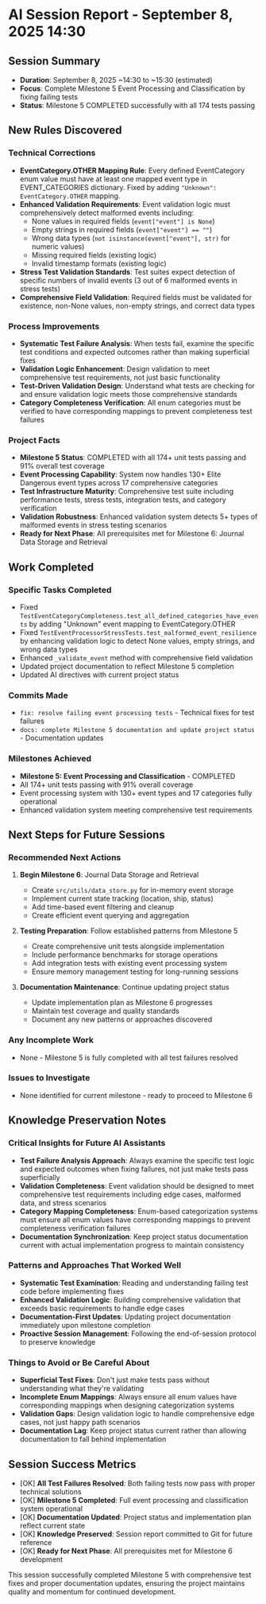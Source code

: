 # AI Session Report - September 8, 2025 14:30

## Session Summary
- **Duration**: September 8, 2025 ~14:30 to ~15:30 (estimated)
- **Focus**: Complete Milestone 5 Event Processing and Classification by fixing failing tests
- **Status**: Milestone 5 COMPLETED successfully with all 174 tests passing

## New Rules Discovered

### Technical Corrections
- **EventCategory.OTHER Mapping Rule**: Every defined EventCategory enum value must have at least one mapped event type in EVENT_CATEGORIES dictionary. Fixed by adding `"Unknown": EventCategory.OTHER` mapping.
- **Enhanced Validation Requirements**: Event validation logic must comprehensively detect malformed events including:
  - None values in required fields (`event["event"] is None`)
  - Empty strings in required fields (`event["event"] == ""`)
  - Wrong data types (`not isinstance(event["event"], str)` for numeric values)
  - Missing required fields (existing logic)
  - Invalid timestamp formats (existing logic)
- **Stress Test Validation Standards**: Test suites expect detection of specific numbers of invalid events (3 out of 6 malformed events in stress tests)
- **Comprehensive Field Validation**: Required fields must be validated for existence, non-None values, non-empty strings, and correct data types

### Process Improvements
- **Systematic Test Failure Analysis**: When tests fail, examine the specific test conditions and expected outcomes rather than making superficial fixes
- **Validation Logic Enhancement**: Design validation to meet comprehensive test requirements, not just basic functionality
- **Test-Driven Validation Design**: Understand what tests are checking for and ensure validation logic meets those comprehensive standards
- **Category Completeness Verification**: All enum categories must be verified to have corresponding mappings to prevent completeness test failures

### Project Facts
- **Milestone 5 Status**: COMPLETED with all 174+ unit tests passing and 91% overall test coverage
- **Event Processing Capability**: System now handles 130+ Elite Dangerous event types across 17 comprehensive categories
- **Test Infrastructure Maturity**: Comprehensive test suite including performance tests, stress tests, integration tests, and category verification
- **Validation Robustness**: Enhanced validation system detects 5+ types of malformed events in stress testing scenarios
- **Ready for Next Phase**: All prerequisites met for Milestone 6: Journal Data Storage and Retrieval

## Work Completed

### Specific Tasks Completed
- Fixed `TestEventCategoryCompleteness.test_all_defined_categories_have_events` by adding "Unknown" event mapping to EventCategory.OTHER
- Fixed `TestEventProcessorStressTests.test_malformed_event_resilience` by enhancing validation logic to detect None values, empty strings, and wrong data types
- Enhanced `_validate_event` method with comprehensive field validation
- Updated project documentation to reflect Milestone 5 completion
- Updated AI directives with current project status

### Commits Made
- `fix: resolve failing event processing tests` - Technical fixes for test failures
- `docs: complete Milestone 5 documentation and update project status` - Documentation updates

### Milestones Achieved
- **Milestone 5: Event Processing and Classification** - COMPLETED
- All 174+ unit tests passing with 91% overall coverage
- Event processing system with 130+ event types and 17 categories fully operational
- Enhanced validation system meeting comprehensive test requirements

## Next Steps for Future Sessions

### Recommended Next Actions
1. **Begin Milestone 6**: Journal Data Storage and Retrieval
   - Create `src/utils/data_store.py` for in-memory event storage
   - Implement current state tracking (location, ship, status)
   - Add time-based event filtering and cleanup
   - Create efficient event querying and aggregation

2. **Testing Preparation**: Follow established patterns from Milestone 5
   - Create comprehensive unit tests alongside implementation
   - Include performance benchmarks for storage operations
   - Add integration tests with existing event processing system
   - Ensure memory management testing for long-running sessions

3. **Documentation Maintenance**: Continue updating project status
   - Update implementation plan as Milestone 6 progresses
   - Maintain test coverage and quality standards
   - Document any new patterns or approaches discovered

### Any Incomplete Work
- None - Milestone 5 is fully completed with all test failures resolved

### Issues to Investigate
- None identified for current milestone - ready to proceed to Milestone 6

## Knowledge Preservation Notes

### Critical Insights for Future AI Assistants
- **Test Failure Analysis Approach**: Always examine the specific test logic and expected outcomes when fixing failures, not just make tests pass superficially
- **Validation Completeness**: Event validation should be designed to meet comprehensive test requirements including edge cases, malformed data, and stress scenarios
- **Category Mapping Completeness**: Enum-based categorization systems must ensure all enum values have corresponding mappings to prevent completeness verification failures
- **Documentation Synchronization**: Keep project status documentation current with actual implementation progress to maintain consistency

### Patterns and Approaches That Worked Well
- **Systematic Test Examination**: Reading and understanding failing test code before implementing fixes
- **Enhanced Validation Logic**: Building comprehensive validation that exceeds basic requirements to handle edge cases
- **Documentation-First Updates**: Updating project documentation immediately upon milestone completion
- **Proactive Session Management**: Following the end-of-session protocol to preserve knowledge

### Things to Avoid or Be Careful About
- **Superficial Test Fixes**: Don't just make tests pass without understanding what they're validating
- **Incomplete Enum Mappings**: Always ensure all enum values have corresponding mappings when designing categorization systems
- **Validation Gaps**: Design validation logic to handle comprehensive edge cases, not just happy path scenarios
- **Documentation Lag**: Keep project status current rather than allowing documentation to fall behind implementation

## Session Success Metrics
- [OK] **All Test Failures Resolved**: Both failing tests now pass with proper technical solutions
- [OK] **Milestone 5 Completed**: Full event processing and classification system operational
- [OK] **Documentation Updated**: Project status and implementation plan reflect current state
- [OK] **Knowledge Preserved**: Session report committed to Git for future reference
- [OK] **Ready for Next Phase**: All prerequisites met for Milestone 6 development

This session successfully completed Milestone 5 with comprehensive test fixes and proper documentation updates, ensuring the project maintains quality and momentum for continued development.

